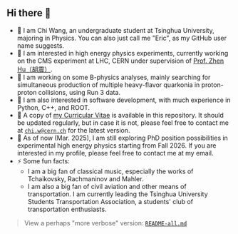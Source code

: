 ## Hi there 👋

<!--
**Eric100911/Eric100911** is a ✨ _special_ ✨ repository because its `README.md` (this file) appears on your GitHub profile.

Here are some ideas to get you started:

- 🔭 I’m currently working on ...
- 🌱 I’m currently learning ...
- 👯 I’m looking to collaborate on ...
- 🤔 I’m looking for help with ...
- 💬 Ask me about ...
- 📫 How to reach me: ...
- 😄 Pronouns: ...
- ⚡ Fun fact: ...
-->

- 🌱 I am Chi Wang, an undergraduate student at Tsinghua University, majoring in Physics. You can also just call me "Eric", as my GitHub user name suggests.
- 🎇 I am interested in high energy physics experiments, currently working on the CMS experiment at LHC, CERN under supervision of [Prof. Zhen Hu（胡震）](https://www.phys.tsinghua.edu.cn/info/1097/4462.htm).
- 🔭 I am working on some B-physics analyses, mainly searching for simultaneous production of multiple heavy-flavor quarkonia in proton-proton collisions, using Run 3 data.
- 🤖 I am also interested in software development, with much experience in Python, C++, and ROOT.
- 📝 A copy of [my Curricular Vitae](CV-chiwang.pdf) is available in this repository. It should be updated regularly, but in case it is not, please feel free to contact me at [`chi.w@cern.ch`](chi.w@cern.ch) for the latest version.
- 🧐 As of now (Mar. 2025), I am still exploring PhD position possibilities in experimental high energy physics starting from Fall 2026. If you are interested in my profile, please feel free to contact me at my email.
- ⚡️ Some fun facts:
    - I am a big fan of classical music, especially the works of Tchaikovsky, Rachmaninov and Mahler.
    - I am also a big fan of civil aviation and other means of transportation. I am currently leading the Tsinghua University Students Transportation Association, a students' club of transportation enthusiasts. 
> View a perhaps "more verbose" version: [`README-all.md`](README-all.md)